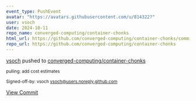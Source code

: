 ```yaml
---
event_type: PushEvent
avatar: "https://avatars.githubusercontent.com/u/814322?"
user: vsoch
date: 2024-10-11
repo_name: converged-computing/container-chonks
html_url: https://github.com/converged-computing/container-chonks/commit/d3b260b4b147f10a7911e3e26373bbbbc4020f5a
repo_url: https://github.com/converged-computing/container-chonks
---
```


<a href='https://github.com/vsoch' target='_blank'>vsoch</a> pushed to <a href='https://github.com/converged-computing/container-chonks' target='_blank'>converged-computing/container-chonks</a>

<small>pulling: add cost estimates

Signed-off-by: vsoch <vsoch@users.noreply.github.com></small>

<a href='https://github.com/converged-computing/container-chonks/commit/d3b260b4b147f10a7911e3e26373bbbbc4020f5a' target='_blank'>View Commit</a>